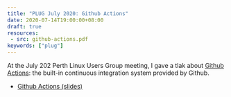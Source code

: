 ```yaml
---
title: "PLUG July 2020: Github Actions"
date: 2020-07-14T19:00:00+08:00
draft: true
resources:
 - src: github-actions.pdf
keywords: ["plug"]
---
```


At the July 202 Perth Linux Users Group meeting, I gave a tlak about
[Github Actions](https://github.com/features/actions): the built-in
continuous integration system provided by Github.

<!--more-->

* [Github Actions (slides)](github-actions.pdf)
